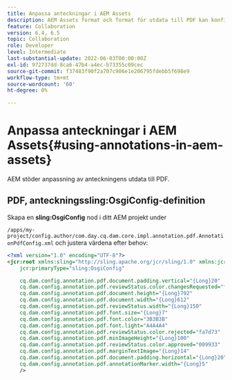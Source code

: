 ```yaml
---
title: Anpassa anteckningar i AEM Assets
description: AEM Assets format och format för utdata till PDF kan konfigureras av AEM.
feature: Collaboration
version: 6.4, 6.5
topic: Collaboration
role: Developer
level: Intermediate
last-substantial-update: 2022-06-03T00:00:00Z
exl-id: 972737dd-8ca6-47b4-a4ec-b73355c09cec
source-git-commit: f37483f90f2a707c906e1e206795fdebb5f698e9
workflow-type: tm+mt
source-wordcount: '60'
ht-degree: 0%

---
```


# Anpassa anteckningar i AEM Assets{#using-annotations-in-aem-assets}

AEM stöder anpassning av anteckningens utdata till PDF.

## PDF, anteckningssling:OsgiConfig-definition

Skapa en **sling:OsgiConfig** nod i ditt AEM projekt under

`/apps/my-project/config.author/com.day.cq.dam.core.impl.annotation.pdf.AnnotationPdfConfig.xml` och justera värdena efter behov:

```xml
<?xml version="1.0" encoding="UTF-8"?>
<jcr:root xmlns:sling="http://sling.apache.org/jcr/sling/1.0" xmlns:jcr="http://www.jcp.org/jcr/1.0"
    jcr:primaryType="sling:OsgiConfig"

    cq.dam.config.annotation.pdf.document.padding.vertical="{Long}20"
    cq.dam.config.annotation.pdf.reviewStatus.color.changesRequested="fad269"
    cq.dam.config.annotation.pdf.document.height="{Long}792"
    cq.dam.config.annotation.pdf.document.width="{Long}612"
    cq.dam.config.annotation.pdf.reviewStatus.width="{Long}150"
    cq.dam.config.annotation.pdf.font.size="{Long}7"
    cq.dam.config.annotation.pdf.font.color="3B3B3B"
    cq.dam.config.annotation.pdf.font.light="A4A4A4"
    cq.dam.config.annotation.pdf.reviewStatus.color.rejected="fa7d73"
    cq.dam.config.annotation.pdf.minImageHeight="{Long}100"
    cq.dam.config.annotation.pdf.reviewStatus.color.approved="009933"
    cq.dam.config.annotation.pdf.marginTextImage="{Long}14"
    cq.dam.config.annotation.pdf.document.padding.horizontal="{Long}20"
    cq.dam.config.annotation.pdf.annotationMarker.width="{Long}5"
    />
```
